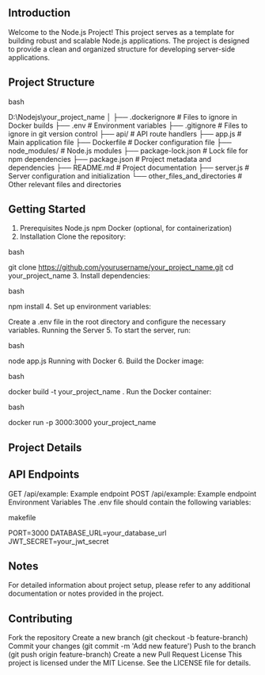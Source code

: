 ## Introduction
Welcome to the Node.js Project! This project serves as a template for building robust and scalable Node.js applications. The project is designed to provide a clean and organized structure for developing server-side applications.

## Project Structure
bash

D:\Nodejs\your_project_name
│
├── .dockerignore          # Files to ignore in Docker builds
├── .env                   # Environment variables
├── .gitignore             # Files to ignore in git version control
├── api/                   # API route handlers
├── app.js                 # Main application file
├── Dockerfile             # Docker configuration file
├── node_modules/          # Node.js modules
├── package-lock.json      # Lock file for npm dependencies
├── package.json           # Project metadata and dependencies
├── README.md              # Project documentation
├── server.js              # Server configuration and initialization
└── other_files_and_directories  # Other relevant files and directories
## Getting Started
1. Prerequisites
Node.js
npm
Docker (optional, for containerization)
2. Installation
Clone the repository:

bash

git clone https://github.com/yourusername/your_project_name.git
cd your_project_name
3. Install dependencies:

bash

npm install
4. Set up environment variables:

Create a .env file in the root directory and configure the necessary variables.
Running the Server
5. To start the server, run:

bash

node app.js
Running with Docker
6. Build the Docker image:

bash

docker build -t your_project_name .
Run the Docker container:

bash

docker run -p 3000:3000 your_project_name
## Project Details
## API Endpoints
GET /api/example: Example endpoint
POST /api/example: Example endpoint
Environment Variables
The .env file should contain the following variables:

makefile

PORT=3000
DATABASE_URL=your_database_url
JWT_SECRET=your_jwt_secret
## Notes
For detailed information about project setup, please refer to any additional documentation or notes provided in the project.

## Contributing
Fork the repository
Create a new branch (git checkout -b feature-branch)
Commit your changes (git commit -m 'Add new feature')
Push to the branch (git push origin feature-branch)
Create a new Pull Request
License
This project is licensed under the MIT License. See the LICENSE file for details.